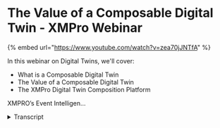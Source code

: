 # The Value of a Composable Digital Twin - XMPro Webinar
{% embed url="https://www.youtube.com/watch?v=zea70jJNTfA" %}



In this webinar on Digital Twins, we'll cover:
- What is a Composable Digital Twin
- The Value of a Composable Digital Twin
- The XMPro Digital Twin Composition Platform

XMPRO’s Event Intelligen...
<details>
<summary>Transcript</summary>In this webinar on Digital Twins, we'll cover:
- What is a Composable Digital Twin
- The Value of a Composable Digital Twin
- The XMPro Digital Twin Composition Platform

XMPRO’s Event Intelligen...
good morning good afternoon or good

evening

wherever you are joining us from and

welcome to this webinar on the value of

a composable digital twin

i'm peter von sculpek and i've been

around this space for a while

i am the ceo of xm pro and probably the

chief

technology enthusiast in the

organization

i'm also the chair for the natural

resources working group

in the digital twin consortium and prior

to that

i was the chair for the digital twin

interoperability task group in the

industrial internet consortium

now you'll probably agree with me that

2020

will certainly go down in history as one

of the most

disruptive uncertain and transformative

years for

both organizations and people in those

organizations worldwide

was one of my one of my learned friends

explained it to me said overnight it

exposed the systemic fragility in the

operating capabilities of enterprises

and organizations that's quite a

mouthful

but it really just means there were a

lot of challenges a lot of confusion

and many many organizations and people

struggle to deal with

the impact of what we saw in 2020

i think you'll also agree with me that

we've seen unprecedented acceleration of

digital

technology adoption and we've also seen

a lot of behavioural transformation

again within

organizations and businesses but also in

people

in those organizations and businesses

throughout this pandemic

we've seen five years of digital

transformation happen

in less than five months and that's

according to a number of industry

analysts

the future reality is that the rate of

change will probably only increase

professor peter frisk who consults to

large organizations as well as

governments and he specializes in what

is called innovative

business futures says that we will

probably see

more change the next 10 years than what

we've seen in the last 250.

now that is really exciting but it's

also really scary

what is even more sobering is the fact

that the future change

that peter frisk was talking about is

actually here right now

so right now we see long-term planning

visions from

organizations like gartner extend to six

to eight years which is really just

around the corner in business

and it should already be on your

strategic planning horizon

everything else is shorter term as you

can see here and these are

significant emerging technologies that

will that will change how we work

the impact of everything else that that

is on here is already here

and it should already be in your

short-term plans

the challenge that many organizations

face is that the traditional business

models were designed when computerized

business was still in its infancy it was

seen as a department that supplied the

computers the servers the

the the the it nerds that help you when

you got stuck on your

on your notebook or or um

on if the printer didn't work and

the the reality is that

even though it improved business

efficiency

it was never the platform for business

and business users uh were

were and are frustrated with digital

transformation plans

that are using that are more about

digitizing so getting things into

digital format and getting it onto ipads

and tablets and mobiles

so just digitizing rather than changing

business models

to be able to to and use it to drive and

be the platform

for this transformational change

what we also see is that um

the it's not just internal but

externally there's a lot of pressure on

on organizations

and uh we have less time to respond

companies don't last that long anymore

and the risk of a rigid

inflexible business is really that you

will be extinct lifespan have gone from

75 years in 1950

to just 15 years in 2020

and the other sobering statistic is that

52 percent

of um fortune 500 companies

um in that were in in the

in 2000 are not around in 2020

so if you think about how blockbuster

got

netflixed uh that is what happened to a

lot

what's happening to a lot of

organizations and uh

what i'm thinking um about quite often

is what will the average lifespan be

in 2040 now

we also come from a kind of past three

decades where everything was dominated

by large-scale monolithic

technology platforms such as erps

and crms and it was all about stability

efficiency

driving process efficiency optimization

and again it was mostly focused around

improving efficiencies

in processes the problem going forward

or the challenge going forward is that

these systems are typically very rigid

and don't support the pace of change

that we see

it may have worked for the change in the

last 250 years but it certainly

doesn't support the agility innovation

and experimentation that is needed

uh going into the future uh this is a

quote

from gartner on on on on

the the um enterprise architecture

models that are needed for the future

and

according to them developing a software

engineering strategy that is fit for

for the future is a huge struggle as

business landscapes are constantly

shifting and user demands

are increasing exponentially application

leaders

should demand adherence to composable

enterprise architecture

in their business applications now this

is just one quote

from from gartner organization we see

that in best of class businesses doing

this what you'll find

is or you may find yourself in knee-deep

in

in these challenges as i mentioned

before and typically we

we see two two approaches to to

to addressing this the one is how do we

fix the problem how how do i become the

the fixer and this is where uh

the digital transformation and digital

technologies

can support going through a approach

as was mentioned on the on the previous

slide of composable applications it

gives us the ability to

to fix and change as we go but we also

have the fissures so we have the fixers

and the fishes the fishes are

are really where business can exploit

these opportunities that are this how do

we fish while this is happening while

we're fixing on the

on the other end because this will be a

continuous way

of of of things happening going forward

and

in actual fact we've seen massive floods

in australia where i'm doing this from

um at the moment

uh over the last couple of weeks where

a year ago it was it was massive fires

we then had

all bushfires we then had um covered and

now we've got

flood so so um the environment is

definitely a lot more fluid things

happen quickly and how do we fish while

that has happened how do we make our

business agile

managing this or doing this actually

requires three key business changes and

the first one

is um that there's a certain

that that you need to be able to use a

modular approach for applications that

can be composed or recomposed on demand

so you need to have that ability to

respond quickly

the next part is that business and

technology

should be closer aligned and it should

be focused on how do we enable business

experts those that can fish

to support them to be able to do it

quicker and faster

and in the past the the systems that we

had

was not really designed for this it was

not

enabling business users uh from us

to to make themselves sufficient um it's

the the third part is around uh

traditional

solutions um reduce the capability for

fast

decision making to make the best

decisions quickly

and being contextualized and informed

and that's really what what the business

users need in order to drive um

or to be able to adapt at the pace that

we that we see

and for that the best way of approaching

this is to create a composable reusable

approach which gartner refers to as

intelligent composable business

applications different analysts call

them different names essentially the

same

the same background or the same thing so

before we look at composable digital

twins let's have a quick look at what a

composable business application is

i'm using the gartner example here but

they are

this is actually based on or it has its

roots in

in sower and microservices and it's it's

being adopted by best in class

organizations in different

ways it is also

[Music]

it starts with using traditional legacy

and business applications as we know

creating a data fabric that sits at the

bottom to support this but then building

these

packaged business capabilities pbcs

package business capabilities around

certain areas how do we compose how do

we put some of these capabilities

together

at this level and then have a

composition platform where we can string

some of these together compose with them

and those platforms typically handle the

integration composition

orchestration development as well as the

front end for it

so that users can create these specific

composed applications you can think of

using a the capabilities that's within

the erp or crm for many organizations

they only used a good 20 another 30

percent might be

used a lot less frequently and

50 of the functionality actually never

gets used

the objective with package business

applications is to to or

business capabilities is to actually

take

the key capabilities that you need and

be able to compose

highly relevant and reusable

and agile applications very quickly

an example of this before we get into

twins i thought i'd just share an

example of

analytics package business

capability and in this instance you'll

see

we take um capabilities like reporting

and package that as well as

uh uh um self-service analytics

predictive modeling

and all of these are what is what

what are what is referred to as the

specific

capabilities that are then packaged

together and what makes a package

business capability

in terms of characteristic it and it's

it's not about the technology but it's

about the

the capability so it's not looking at

what is what is

the underlying technology behind this

but what is the business capability that

i need in order to address a specific

business challenge

so these package business applications

are almost encapsulated software

components that

that describe a well-defined business

capability and it can be recognized by a

business user so something like a

leak detection model from a prediction

point of view that is a classic

package business capability

well-designed

package business capability are

typically modular so

they consist in a modular fashion and

you can

they're also autonomous so typically

self-sufficient

and they would stand on their own and

i'll show you some examples

at the end of the presentation of how

or what some of these look like also

orchestrated

so you can compose them and put them in

different sequences to address a

specific so you can assemble the process

flows or the or the

or the transactions through these apis

so that they are they are basically

packaged for composition

and then they are easily discoverable so

someone who's a business user again

would

very easily recognize that capability

without necessarily understanding all

the underlying technology that sits with

that

now this doesn't only apply to analytics

it also

applies to other areas in the business

and kind of this example

just shows where we can start with an

application like a patient

oh sorry application public package

business capability where we have

patient patient records and everything

that's said around that we may then have

a digital twin component which might be

an infection detector

the analytics component would handle

infection rate

predictions and then also on the data

side we might be building a data

repository of

some information that we want to do in

terms of infection

incidents or whatever the case might be

so this just shows you

how these work together it's not a

single type we actually compose an

application by using some application

digital twin

analytics and um other data

or or other package business

applications together

it's a it's kind of like

the lego bricks that kids use to build

or create

their own compositions which is only

limited by the imagination

the range of modular bricks enable the

kids to

for example create motion experience by

just packaging the wheels and it's

probably already got the battery and the

motor and everything packaged in this i

can clip this in

within a matter of seconds to create

that capability of

motion in this application that i have

here

um the other benefit is i can i can now

build it

the way that the manufacturer describes

it on the box or i can

adapt it and change the sequence of

things so that i have my own creation in

actual fact

um they can create their own

or i can use the same box of

capabilities and build a four by four

vehicle um

in in this example instead of having the

formula one racing car

reuse many of these components and build

a completely different

use case or application using many of

the same composable i may need a few

extra blocks that are not around here

like the bull bar or some

or one of the others and i may leave out

one or two

of these but in essence i can reuse or

recompose

very quickly based on the changing

environment

that i have when we now

and understanding what what composable

business

applications um uh give us

or uh and the package business

capabilities

that that exist within them we can also

look at

how this now starts applying to digital

twins so

as you can see on the digital twin we

have the physical side of things as well

as the digital and as we start packaging

these capabilities like

location scheduling leak detection these

are all package business capabilities

that make it really

easy to to create

new or to make our digital twin

applications address

very specific business cases now one of

the challenges that we sit with

um when we look at digital twins is

is that there's even more complexity

than what we see with

traditional erp or crm uh challenges the

other the good news though is that it

also naturally lends itself to

composability

and i i honestly believe that it's the

only way to build scalable digital twins

is to make them composable

otherwise you will remain stuck with a

few discrete

twins in pilot projects so you may end

up with a few

um sample ones in pilot projects or the

the dreaded pilot purgatory where um

this actually never move beyond that

stage because it's not composable i

can't take the spot plug it into

a assembly so going from a gearbox into

a ball mill on a mining plant

and then taking that mining plant

actually making part of the

the overall

processing plant for the for for the

mine or a factory or

or a a a power plant or whatever the

application

for this so the challenge with digital

twins is it is

it it requires this a capability of

compa

of being able to be composed so going

from a single node

a single entity into a assembly and that

assembly actually then getting into a

system

of of uh assembled components again

it lends itself naturally but also if

you don't have the if you don't keep

this composable approach in mind

you will probably get stuck by not

moving beyond this capability

over here and the reality that we also

see

is that um and again looking at

some of the stats coming out of analysts

is that

for larger organizations we'll probably

see them managing a thousand digital

twin templates

and a million digital twin instances by

2025 and this is pretty recent research

as well so

again the scale at which this needs to

be done the only way that you

couldn't do this there's no other way to

manage scalability

and quick time to value if you don't

have a composable

architecture so it is not just about the

single entity but it's about the whole

ecosystem the whole environment and how

it all fits together and this all needs

to be composable as this

use case may change this environment

around it will need that same

flexibility and ability

to change now

this is all well and great but we need

to be able to explain what the value of

all of this is

in monetary terms so when we go to

stakeholders and budget holders and get

money for these projects

we need to be able to explain the value

of these and the simplest way that i

found is using the world economic

forum's

total value at stake model and in that

model

kind of two dimensions which is what is

um for the industry or the your specific

business

and what is the other one what is the

value for the largest society

or society at large and the first one

is really around value migration so

being able to

create new business models do that

digital transformation and get new

revenue from new digital services that

we didn't have in the past

and also creating marketplaces for these

composed capabilities and how do we

market and sell those

to be able to make it easier for others

then there's the traditional approach

from a

what value do we add by just increasing

what we're already doing so how do we

how do we

exploit and move faster around current

short-term opportunities

but also how do we eliminate costs so

how do we make our plans

how do we improve the reliability

reliability

availability and all of those metrics

that we do right now but how can we do

it quicker

faster and and respond to the changes

uh much quicker then from a

valued stake for society point of view

the impact of this

the the savings that come with it but

also you know what is the impact of

being able to make better decisions

faster and that whole agility around

decision support with

com with a composable digital to an

approach

now as i mentioned at the start the

focus is really how can we get business

experts to be able to fish how do we get

how do we train or bring new skills to

to

subject matter eggs to experts to be

able to compose these digital twins

themselves what is the value in

being able to do that and then obviously

the the broader impact is making sure

that we have safer work environments

especially in the asset intensive

industries where we operate

and then lastly in terms of the impact

on the environment reducing emissions

and

all the sustainability metrics that we

can do and respond again

pretty quick on that a lot of

organizations are putting out

20 30 goals in terms of their

sustainability goals

it's not that far away so you really

need to make sure

that you have that you have that ability

to compose

the

green elements into the current digital

twins

and and package that capability and and

make it scalable

the the other benefit of a um composable

digital twin approach is that you can

basically build

the twins from the bottom up and you can

see immediate returns we often see that

companies start with these large-scale

projects that want to

address these really big large complex

problems now quite often

the result of that is that the project

team has moved on three years later

there's been no returns a composable

approach

actually help you to start it's a fast

affordable and easy to wait

easy to use way to start building up

from the bottom up

and actually get quick returns which

fund the larger projects so for example

in a

mid-sized organization if you've got 25

engineers and each of them

build 20 composed digital twins or

applications and each of those have an

impact

of of two million dollars you very

quickly get to an

overall impact of one billion dollars

which is

very possible and we've seen that with

our customers in terms of being able to

deliver that

then once you've got that better done

you've got the skills and you've

you've built enough packaged business

capabilities

in all these individual ones and reuse

them to start expanding

to more complex and advanced ones

um where we can now address some of

these bigger challenges in the

organization so first do the easy ones

before we get to some of the big bets

it's one of the really big benefits of

using a composable

architecture so how does this all apply

to digital twins

now from a

a model approach it's nothing other than

apis and integration as we know it but

what's fundamentally different is how

this is packaged together in terms of

of of standalone units that can then be

composed and the key aspect here is that

there's a composition environment that

allows me to to be able to put all of

this together so i can

compose my twins in an environment and

they are done in such a way the wrappers

around the apis are done in such a way

that it makes it a lot easier

to compose and almost visually program

this

one of the the the

things that we see with digital twins

and it's also covered in the ultimate

guide to digital twins um that's on our

website

um is kind of the data models and the

data sources that we see

in digital twins are pretty well

understood and defined so

um and these are the six characteristics

i'm not going to go through all of them

right now you can you can have a look

um on our website um and get access to

the ultimate guide to digital twins

where we go into

more detail on this but from a digital

twin perspective these are the key data

areas or data sources now what we want

to do with that is actually put it

into a framework similar to what

what we saw earlier around the

composable business applications but

make it very specific to composable

digital twins

and then use this the data fabric that

sits at the bottom

use this as a key element of that

and provide these services so we can

compose and package some of these things

together

still using our legacy ot and

engineering applications

and also the business and it

applications plug into them

bring it in either at the platform level

or at the data fabric level

but really creating these these

um packaged business capabilities that

address very specific elements

in it and through that we can compose

applications like

for example intelligent building energy

optimization or

blast furnace casting guidance or first

pass

yield in a in a production manufacturing

environment or

tailings and environmental monitoring in

mining and some of the other extractive

industries so these were the these are

the composed

applications they're kind of micro apps

in the business it

addresses a very specific business

challenge and i can very quickly change

these and make them adaptable

to changing environments

to by by just reusing the capabilities

that are packaged

in here and the way that we do that in

example is

on the one hand with our data stream so

at the integration level

and being able to bring in to integrate

compose and orchestrate is a key element

of of this

and having package business capabilities

here and and and being able to drag it

on

and on the other hand being able to

create the ux and

an environment in a similar way where

we've packaged capabilities that sit

around this

to be able to do just that again taking

these package business capabilities

um and and integrated there now some of

the examples and we'll run you through

this in a practical example um

on us on our software just to

demonstrate that but

some of our package business

capabilities as you can see here

there's quite a range of them where i

don't have to understand how to

i don't have to rewrite the code to

to be able to connect or for example an

azure smart contract i don't know i can

just

literally drag that capability onto the

canvas

and put it and wire it up with the rest

of my

and compose and integrate and

orchestrate rather than write all the

code that sits behind that so

being able to compose and reuse

capabilities like that

makes it very powerful and very quick to

adapt

when we need to make changes to our

system

then on the ux side very similar so if i

want something in unity i can just drag

the unity component on and just wire it

to the data

and the model so that i can reuse this

capability

or being able to compose very quickly

using this package business capability

before we go into the software and i

show you some examples

i just also like to put out a word of

caution in terms of

package business capabilities

be careful that it's not like the

the wall socket and plug situation that

we see

across the world where it may work in

your own environment but doesn't work

anywhere else you need to be able to

make sure that these things can also

connect

across different systems so

it doesn't help that it only works in

one area so when you look at a package

business capability it needs to be

extensible across

in different applications the way that

we do that

um and again i honestly believe this is

the only way to respond

um and scale to the

to the more complex challenges um

is with a composable digital to an

approach and

the first step is to do the inter is at

the integration

uh layer where we have package

capabilities so be able to compose data

streams using these package capabilities

and then integrate

data sources to that the second step is

to be able to compose the overall

applications from these

to provide a real-time view and then

lastly how to

also compose and reuse recommendations

that trigger when certain critical

things

happen you don't want to recreate all

the prescriptive

support in the business you actually

want to be able to compose certain

certain capabilities around that or

package some capabilities around that

and then compose it when you

need it so with that let me show you an

example of how this works

so i will move on to

and i'll just maximize this so i'll

start with

the data stream area as we mentioned

this is

the first part of the

of the process in step one it's where we

integrate

data into the system and i will just use

a

very quick simple example this is not a

full demonstration of our solution or

software if you do want there is a link

on our website you can see a full

demonstration of all the capabilities of

the software i'm just going to touch on

some of the key elements and show you

how some of those capabilities are

packaged i'm just going to use an

example

of a pump condition monitoring solution

that runs on something like azure

digital twin

and we have these different capabilities

that we've packaged so we call them

agents but they are they have different

functions that they

that they that they perform or so they

have certain capabilities they could

either be listeners so they listen for

real-time data

which is something like the telemetry

they could provide context so a

different

capability they could transform data

it could provide a machine learning

capability

and i'll drill down into into this a

little bit more

it could be things like functions like

fast fouriers or or things like that

which again is a package capability

and then run recommendations and

different actions so these are all

package capabilities and we'll drill

down on them a little bit more but

just to quickly explain the process that

we have here we're taking pump telemetry

data do some calculations for that push

it into

azure digital twin and also getting make

and model in context

combining that with the telemetry data

and running some engineering

recommendation rules that sit behind it

very simple example

but there are a number of package

capabilities in here that i can reuse so

one of them

for example is the pump telemetry so

this brings in real-time data from a

data source now i don't have to

understand how to code

mqtt or anything like that i can just

literally hook it up

to what the endpoint is where it sends

the data and it will then expose

the fields that it's got and i can reuse

or i can use these two so and again in

this one

this is the data that comes from

the pump telemetry i can either use all

of them or i can remove

just the ones that i that i want or need

now the way that i get that on

is i can literally drag the mqtt

package business capability onto the

canvas again i don't have to know how to

code this

i can just drag it on and use it

likewise with the um

and i'll just go to this one azure

digital twin

the capability here is around

um being able to interrogate

the the the or automatically publish to

azure digital twin but as you'll see we

don't only do azure digital twin here

we also push the real-time telemetry

into

time series insight so i can get some

time series

data if i want to again i don't have to

be able to code any of this i don't have

to understand how to do this in actual

fact being able to create new resources

on azure if you're not a

qualified azure engineer cloud engineer

this is not a

easy task we've made it much simpler by

being able to

create new resource instances for anyone

that's tried this you'll understand

exactly the value of having this package

business capability where i don't

i don't have to be a subject matter

expert also

a cloud deployment engineer i could be a

subject matter expert like a reliability

engineer process engineer a

geologist or someone like that who just

wants to set up a twin

in this service again this is a package

business capability i can drag it on i

can build

digital twins for for different

solutions it could be a pump assembly it

could be turbines it could be

buildings it could be anything so i

could upload new models here i don't

have to understand how to create

or um or write code for azure digital

twin i can

literally just reuse this

package business capability in order to

do that

and then things like azure digital too

sorry

time series insights if i want to push

the data into that

i can i can do that as well and one of

the benefits of

doing this approach is we can discover

for example the data that comes from

this package business capability

remember that

challenge with the different wall

sockets where i have different systems

that speak different

inputs and outputs what i can do with

this is

you know on this yellow arrow that i've

map that i've that i have here

it actually shows me the payload that

comes in the arrow so these are the

options that i have that comes in via

the arrow

and this is the service that i

interrogated on the other side so i

looked at what the wall plug needs

and this is that multi-plug capability

that now

make it easy to take this format into

this format

and the two can talk to each other very

powerful capability especially when it

comes to package business capability so

each of these can stand on its own

and again it might be something like i

want to bring in a

python environment so i can drag on a

python

script and wire it into the process and

i'm not going to do that right now

but i can wire this in and

and do something now this means i'm

handling a specific

error capability that comes out of

this and i can reuse this capability

very

easily so this is on the on the data

stream and integration side again this

is not a full presentation

but it gives you an overview what i

briefly want to touch on

and i'm just mindful of time is our

capabilities around

the composition environment so for that

digital twin that we just saw so if i

for example go to uh

this view over here so this is a front

end

i can compose and set up

my my environment here and i'll show you

all this this application again in a

very similar way

in this instance i'm bringing in data

from unity

i've got this unity view of a pump the

real-time data coming out of azure

digital twin

i've got some information coming out of

my erp now all of these are drag and

drop components

um from a composability point of view so

in this instance i might be doing

predictive maintenance on

or it might be way or it might be it

doesn't really matter what the use case

is i can very quickly adapt and change

based on a business problem that i may

have

and reconfigure this in order to be able

to do that now the way that i do that

again this is this capability around

packaging

and what you'll see so as the

subject matter expert i can't change

this one

because it's running and i'll get in

trouble if i screw it up but

i can drag on certain capabilities you

know it might be something

like um power bi

i think there's a there's a power bi or

it might be

esri maps or anything like that so again

package capabilities

that i that i just drag on and there's a

whole

it could be bentley autodesk um a broad

range of these

of these package capability in addition

to

simpler ones like what might be unity or

unreal engine

or it might just be a grid or a circular

gauge or something like that

it could be widgets so you can compose

and put together so i could take this

whole

section over here so this section or let

me just

let's say i like this whole section and

i want to save that i won't be able to

do it yet because

this is a live running one but i could

typically

save this share it with myself or others

and now i've published this capability

of package this

look and feel and i can share it with

myself i can use it for myself or

share it with others again very powerful

capability from a

from a composable digital twin

aspect in order to create these

composable uxes

that are that are that are built and

with the data integration and everything

that's it's

behind it likewise with um

and i'll just use this example again uh

i'll go back to that pump

and likewise with something like the

recommendations i may have a form

with certain information that i fill in

work order numbers create

instructions or i could reuse this for

everything that is similar

but this is the real-time data that

triggered and put the

red dot onto that screen how i resolve

it

i could have trios instructions i could

have discussions around this

i could have a timeline view on who did

what when

and as well as some analytics on this

and i'm not sure what we have for this

as you can see we had a whole bunch of

different

recommendation rules that triggered and

fired

for all of this there's a whole section

in the presentation

or the demonstration video on

recommendations a really powerful

capability inside xm pro it is a

package business capability which is

generically used as

recommendations but it's really really

powerful in terms of closing the loop

digital twins are there to address a

certain

challenge you're hiring a twin to do a

certain job

and you want to make sure that you're

able to close the loop

provide tell someone when something's

happened

and do the notification and everything

that sits behind that but also then

provide recommended actions instructions

forms that needs to be filled in and

all of this needs to be is is built in

such a way that it's easily

composable as well as reusable

so with that um hopefully that gives you

an overview of

what a a a composable digital twin is

and i will go to some questions

and see if there are any questions

around this

so let me just have a quick look here

so how granular should the capability be

in order to be effectively

packaged into a business capability

i think that's a great question so it

needs to be

according to that definition that i gave

uh i gave earlier it needs to be

um it needs to be able to stand on its

own so i need to be able to package and

if i just use an example here i need to

be able to

package a capability where for example a

fast fourier

i want to have that whole capability so

in terms of granularity

um it needs to be able to stand on its

own and it might also be something like

this azure digital twin where it can do

two things for me so it really depends

on on the on the use case that you

that you have what i wouldn't do is make

it so granular that it needs two or

three

together to actually make it work so

what is the

what is the lowest level or the

the smallest module that i can get to

that would still be self-sustainable so

when i drag a fast fourier on

that i just need to pass it the

parameters and it will give me an answer

and the rest of the flow can continue so

that's typically how we would

look at um composable uh or the

the pbc the package business capability

something like leak detection

or um remaining useful life

or something like that it needs to have

the net the smallest number of

components that will actually address

the capability and provide the full

capability

um for that for that for that specific

function that we are looking at it

doesn't have to address so pump con mon

this whole condition monitoring

that is kind of i wouldn't package this

as a as a or i have a whole package

business capability or

might be that in your use case that

would work that you have

this as the package business capability

but quite often we

we see that there are some nuances some

changes

and if you make it too big it needs a

lot of customization

where with something where where um it

is

contained like this it just makes it

really easy

to be able to drag it on and address my

specific challenge

uh there's one more question

i appreciate the application of

gartner's high level thinking into the

real world

um that being said much of the

presentation seems to reflect

um sort of the more forms based approach

asset intensive industries will also

require that digital twin support field

user experiences

what i forgot to mention is all of this

what you see on the front end

if i just go back

to what you see over here all of this is

available

on mobile devices so it is it is there

so you can take it into the field

um and it automatically so as you can

see when we design this you actually

design

and again from a pack from a business

capability we need to make sure that

these things run in different

environments so it is designed so that

the field service organization can use

it but the rest of the question

is that they will require xr

applications so that's ar

vr on all of that absolutely so the same

way that we are doing

things like unity and the others

expanding the business capability on a

continuous basis we have a team that

just look at this

is how do we how do we create

more um whether i just want to see the

ar and vr on my

on my mobile device or is it something

that i want to put a headset like a

hololens or which right now

it's not that industrial but you know

there's a lot of development happening

in that and

again in the next 10 years if we look

back

10 years from now we will we will see

very different technologies

and yes a package business capability

around arvr

is a critical aspect of that so for us

and there are standards emerging around

that so we will

for us the focus is to make sure that we

continue the composability across the

whole

a continuum of of user experiences that

are out there

great question thank you very much also

appreciate everyone's time on this

if anyone's got more questions if you

have a question around this please feel

free to

reach out to me i'm happy to address any

questions

on this again have a look at the

demonstrations on our website

and look forward to seeing you on a

continuation of this topic

in future webinars thank you very much

appreciate your time
</details>
